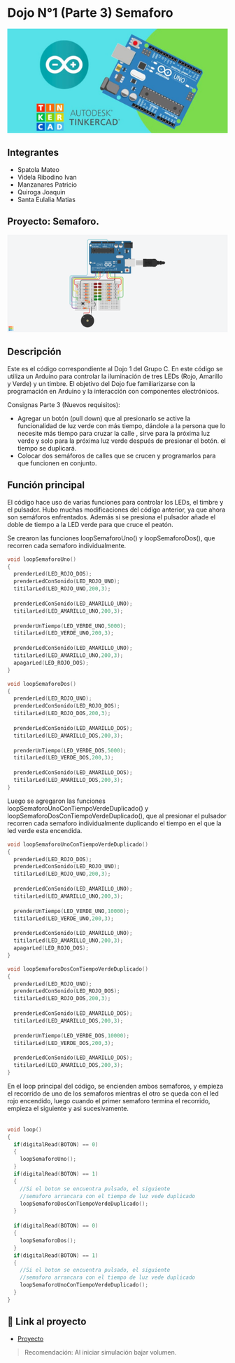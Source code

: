 # Dojo N°1 (Parte 3) Semaforo
![Tinkercad](./img/ArduinoTinkercad.jpg)


## Integrantes 
- Spatola Mateo
- Videla Ribodino Ivan
- Manzanares Patricio
- Quiroga Joaquin
- Santa Eulalia Matias


## Proyecto: Semaforo.
![Tinkercad](./img/semaforo3.png)


## Descripción
Este es el código correspondiente al Dojo 1 del Grupo C. En este código se utiliza un Arduino para controlar la iluminación de tres LEDs (Rojo, Amarillo y Verde) y un timbre. El objetivo del Dojo fue familiarizarse con la programación en Arduino y la interacción con componentes electrónicos.

Consignas Parte 3 (Nuevos requisitos):
- Agregar un botón (pull down) que al presionarlo se active la funcionalidad de luz verde con más tiempo, dándole a la persona que lo necesite más tiempo para cruzar la calle , sirve para la próxima luz verde y solo para la próxima luz verde después de presionar el botón. el tiempo se duplicará. 
-  Colocar dos semáforos de calles que se crucen  y programarlos para que funcionen en conjunto.


## Función principal
El código hace uso de varias funciones para controlar los LEDs, el timbre y el pulsador. 
Hubo muchas modificaciones del código anterior, ya que ahora son semáforos enfrentados.
Además si se presiona el pulsador añade el doble de tiempo a la LED verde para que cruce el peatón.

Se crearon las funciones loopSemaforoUno() y loopSemaforoDos(), que recorren cada semaforo individualmente.

~~~ C (lenguaje en el que esta escrito)
void loopSemaforoUno()
{
  prenderLed(LED_ROJO_DOS);
  prenderLedConSonido(LED_ROJO_UNO);
  titilarLed(LED_ROJO_UNO,200,3);
  
  prenderLedConSonido(LED_AMARILLO_UNO);
  titilarLed(LED_AMARILLO_UNO,200,3);
  
  prenderUnTiempo(LED_VERDE_UNO,5000);
  titilarLed(LED_VERDE_UNO,200,3);
  
  prenderLedConSonido(LED_AMARILLO_UNO);
  titilarLed(LED_AMARILLO_UNO,200,3);
  apagarLed(LED_ROJO_DOS);
}
~~~

~~~ C (lenguaje en el que esta escrito)
void loopSemaforoDos()
{
  prenderLed(LED_ROJO_UNO);
  prenderLedConSonido(LED_ROJO_DOS);
  titilarLed(LED_ROJO_DOS,200,3);
  
  prenderLedConSonido(LED_AMARILLO_DOS);
  titilarLed(LED_AMARILLO_DOS,200,3);
  
  prenderUnTiempo(LED_VERDE_DOS,5000);
  titilarLed(LED_VERDE_DOS,200,3);
  
  prenderLedConSonido(LED_AMARILLO_DOS);
  titilarLed(LED_AMARILLO_DOS,200,3);
}
~~~

Luego se agregaron las funciones loopSemaforoUnoConTiempoVerdeDuplicado() y loopSemaforoDosConTiempoVerdeDuplicado(), que al presionar el pulsador recorren cada semaforo individualmente duplicando el tiempo en el que la led verde esta encendida.

~~~ C (lenguaje en el que esta escrito)
void loopSemaforoUnoConTiempoVerdeDuplicado()
{
  prenderLed(LED_ROJO_DOS);
  prenderLedConSonido(LED_ROJO_UNO);
  titilarLed(LED_ROJO_UNO,200,3);
  
  prenderLedConSonido(LED_AMARILLO_UNO);
  titilarLed(LED_AMARILLO_UNO,200,3);
  
  prenderUnTiempo(LED_VERDE_UNO,10000);
  titilarLed(LED_VERDE_UNO,200,3);
  
  prenderLedConSonido(LED_AMARILLO_UNO);
  titilarLed(LED_AMARILLO_UNO,200,3);
  apagarLed(LED_ROJO_DOS);
}
~~~

~~~ C (lenguaje en el que esta escrito)
void loopSemaforoDosConTiempoVerdeDuplicado()
{
  prenderLed(LED_ROJO_UNO);
  prenderLedConSonido(LED_ROJO_DOS);
  titilarLed(LED_ROJO_DOS,200,3);
  
  prenderLedConSonido(LED_AMARILLO_DOS);
  titilarLed(LED_AMARILLO_DOS,200,3);
  
  prenderUnTiempo(LED_VERDE_DOS,10000);
  titilarLed(LED_VERDE_DOS,200,3);
  
  prenderLedConSonido(LED_AMARILLO_DOS);
  titilarLed(LED_AMARILLO_DOS,200,3);
}
~~~


En el loop principal del código, se encienden ambos semaforos, y empieza el recorrido de uno de los semaforos mientras el otro se queda con el led rojo encendido, luego cuando el primer semaforo termina el recorrido, empieza el siguiente y asi sucesivamente.
~~~ C (lenguaje en el que esta escrito)

void loop()
{
  if(digitalRead(BOTON) == 0)
  {
    loopSemaforoUno();
  }
  if(digitalRead(BOTON) == 1)
  {
    //Si el boton se encuentra pulsado, el siguiente 
    //semaforo arrancara con el tiempo de luz vede duplicado
    loopSemaforoDosConTiempoVerdeDuplicado();
  }
  
  if(digitalRead(BOTON) == 0)
  {
    loopSemaforoDos();
  }
  if(digitalRead(BOTON) == 1)
  {
    //Si el boton se encuentra pulsado, el siguiente 
    //semaforo arrancara con el tiempo de luz vede duplicado
    loopSemaforoUnoConTiempoVerdeDuplicado();
  }
}
~~~


## :robot: Link al proyecto
- [Proyecto](https://www.tinkercad.com/things/9Vku32oaMTg)

> Recomendación: Al iniciar simulación bajar volumen.
